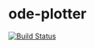 # ode-plotter

[![Build Status](https://api.travis-ci.org/NumericLab/ode-plotter.svg?branch=master)](https://travis-ci.org/NumericLab/ode-plotter)
